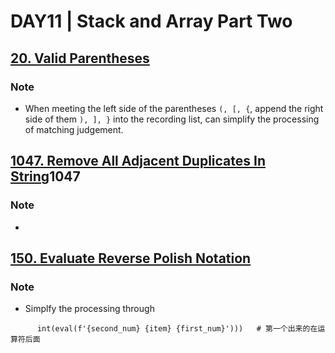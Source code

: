 # DAY11 | Stack and Array Part Two

## [20. Valid Parentheses](https://leetcode.com/problems/valid-parentheses/submissions/)
### Note
- When meeting the left side of the parentheses `(, [, {`, append the right side of them `), ], }` into the recording list, can simplify the processing of matching judgement.

## [1047. Remove All Adjacent Duplicates In String](https://leetcode.com/problems/remove-all-adjacent-duplicates-in-string/description/)1047
### Note
-

## [150. Evaluate Reverse Polish Notation](https://leetcode.com/problems/evaluate-reverse-polish-notation/submissions/873136698/)
### Note
- Simplfy the processing through 
```stack.append(
      int(eval(f'{second_num} {item} {first_num}')))   # 第一个出来的在运算符后面
```


